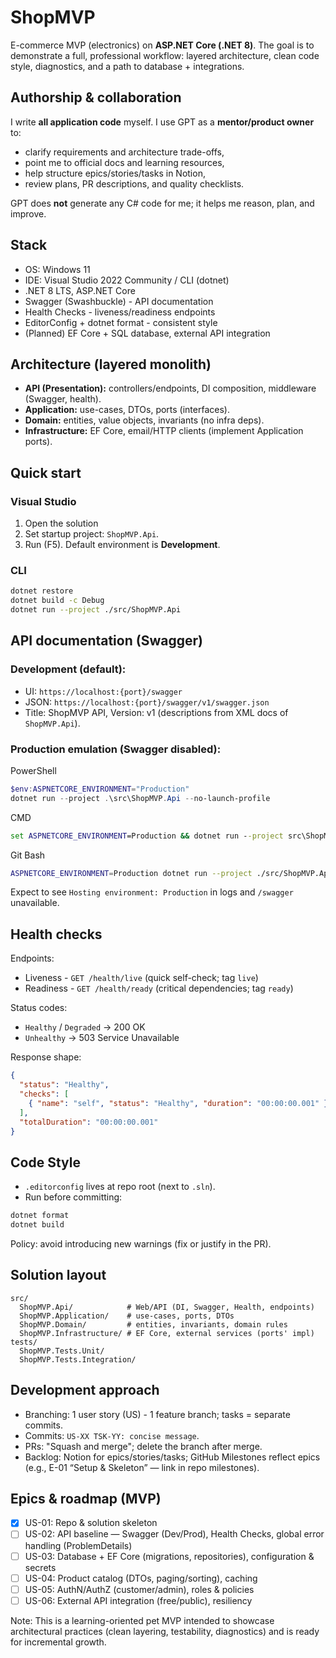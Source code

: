 # ShopMVP

E-commerce MVP (electronics) on **ASP.NET Core (.NET 8)**.
The goal is to demonstrate a full, professional workflow: layered architecture, clean code style, diagnostics, and a path to database + integrations.

## Authorship & collaboration
I write **all application code** myself.
I use GPT as a **mentor/product owner** to:
- clarify requirements and architecture trade-offs,
- point me to official docs and learning resources,
- help structure epics/stories/tasks in Notion,
- review plans, PR descriptions, and quality checklists.

GPT does **not** generate any C# code for me; it helps me reason, plan, and improve.

## Stack
- OS: Windows 11
- IDE: Visual Studio 2022 Community / CLI (dotnet)
- .NET 8 LTS, ASP.NET Core
- Swagger (Swashbuckle) - API documentation
- Health Checks - liveness/readiness endpoints
- EditorConfig + dotnet format - consistent style
- (Planned) EF Core + SQL database, external API integration

## Architecture (layered monolith)
- **API (Presentation):** controllers/endpoints, DI composition, middleware (Swagger, health).
- **Application:** use-cases, DTOs, ports (interfaces).
- **Domain:** entities, value objects, invariants (no infra deps).
- **Infrastructure:** EF Core, email/HTTP clients (implement Application ports).

## Quick start
### Visual Studio
1. Open the solution
2. Set startup project: `ShopMVP.Api`.
3. Run (F5). Default environment is **Development**.

### CLI
```bash
dotnet restore
dotnet build -c Debug
dotnet run --project ./src/ShopMVP.Api
```

## API documentation (Swagger)
### Development (default):
- UI: `https://localhost:{port}/swagger`
- JSON: `https://localhost:{port}/swagger/v1/swagger.json`
- Title: ShopMVP API, Version: v1 (descriptions from XML docs of `ShopMVP.Api`).

### Production emulation (Swagger disabled):
PowerShell
```powershell
$env:ASPNETCORE_ENVIRONMENT="Production"
dotnet run --project .\src\ShopMVP.Api --no-launch-profile
```

CMD
```cmd
set ASPNETCORE_ENVIRONMENT=Production && dotnet run --project src\ShopMVP.Api --no-launch-profile
```

Git Bash
```bash
ASPNETCORE_ENVIRONMENT=Production dotnet run --project ./src/ShopMVP.Api --no-launch-profile
```
Expect to see `Hosting environment: Production` in logs and `/swagger` unavailable.


## Health checks

Endpoints:
- Liveness - `GET /health/live` (quick self-check; tag `live`)
- Readiness - `GET /health/ready` (critical dependencies; tag `ready`)

Status codes:
- `Healthy` / `Degraded` → 200 OK
- `Unhealthy` → 503 Service Unavailable

Response shape:
```json
{
  "status": "Healthy",
  "checks": [
    { "name": "self", "status": "Healthy", "duration": "00:00:00.001" }
  ],
  "totalDuration": "00:00:00.001"
}
```

## Code Style
- `.editorconfig` lives at repo root (next to `.sln`).
- Run before committing:
```bash
dotnet format
dotnet build
```
Policy: avoid introducing new warnings (fix or justify in the PR).

## Solution layout
```text
src/
  ShopMVP.Api/            # Web/API (DI, Swagger, Health, endpoints)
  ShopMVP.Application/    # use-cases, ports, DTOs
  ShopMVP.Domain/         # entities, invariants, domain rules
  ShopMVP.Infrastructure/ # EF Core, external services (ports' impl)
tests/
  ShopMVP.Tests.Unit/
  ShopMVP.Tests.Integration/
```

## Development approach
- Branching: 1 user story (US) - 1 feature branch; tasks = separate commits.
- Commits: `US-XX TSK-YY: concise message`.
- PRs: "Squash and merge"; delete the branch after merge.
- Backlog: Notion for epics/stories/tasks; GitHub Milestones reflect epics (e.g., E-01 “Setup & Skeleton” — link in repo milestones).

## Epics & roadmap (MVP)

- [x] US-01: Repo & solution skeleton
- [ ] US-02: API baseline — Swagger (Dev/Prod), Health Checks, global error handling (ProblemDetails)
- [ ] US-03: Database + EF Core (migrations, repositories), configuration & secrets
- [ ] US-04: Product catalog (DTOs, paging/sorting), caching
- [ ] US-05: AuthN/AuthZ (customer/admin), roles & policies
- [ ] US-06: External API integration (free/public), resiliency

Note: This is a learning-oriented pet MVP intended to showcase architectural practices (clean layering, testability, diagnostics) and is ready for incremental growth.
